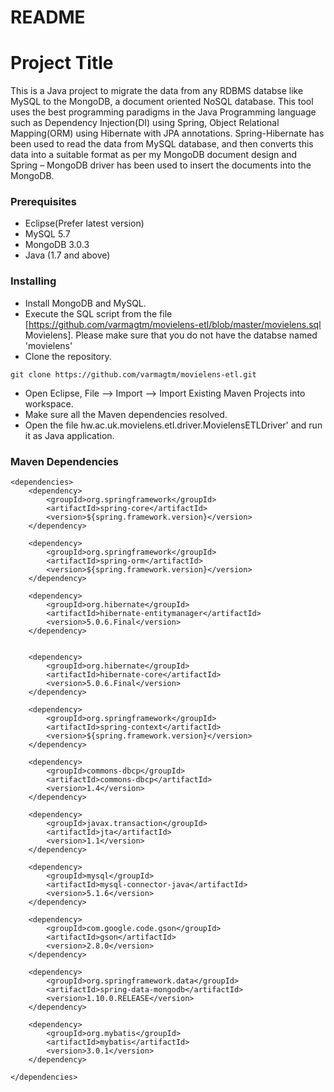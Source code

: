 # README #

# Project Title

This is a Java project to migrate the data from any RDBMS databse like MySQL to the MongoDB, a document oriented NoSQL database. This tool uses the best programming paradigms in the Java Programming language such as Dependency Injection(DI) using Spring, Object Relational Mapping(ORM) using Hibernate with JPA annotations. Spring-Hibernate has been used to read the data from MySQL database, and then converts this data into a suitable format as per my MongoDB document design and Spring – MongoDB driver has been used to insert the documents into the MongoDB.


### Prerequisites

* Eclipse(Prefer latest version)
* MySQL 5.7
* MongoDB 3.0.3
* Java (1.7 and above)


### Installing

* Install MongoDB and MySQL.
* Execute the SQL script from the file [https://github.com/varmagtm/movielens-etl/blob/master/movielens.sql Movielens]. Please make sure that you do not have the databse named 'movielens'
* Clone the repository.
```	
git clone https://github.com/varmagtm/movielens-etl.git
```
* Open Eclipse, File --> Import --> Import Existing Maven Projects into workspace.
* Make sure all the Maven dependencies resolved.
* Open the file hw.ac.uk.movielens.etl.driver.MovielensETLDriver' and run it as Java application.


### Maven Dependencies


```
<dependencies>
	<dependency>
		<groupId>org.springframework</groupId>
		<artifactId>spring-core</artifactId>
		<version>${spring.framework.version}</version>
	</dependency>

	<dependency>
		<groupId>org.springframework</groupId>
		<artifactId>spring-orm</artifactId>
		<version>${spring.framework.version}</version>
	</dependency>

	<dependency>
		<groupId>org.hibernate</groupId>
		<artifactId>hibernate-entitymanager</artifactId>
		<version>5.0.6.Final</version>
	</dependency>


	<dependency>
		<groupId>org.hibernate</groupId>
		<artifactId>hibernate-core</artifactId>
		<version>5.0.6.Final</version>
	</dependency>

	<dependency>
		<groupId>org.springframework</groupId>
		<artifactId>spring-context</artifactId>
		<version>${spring.framework.version}</version>
	</dependency>

	<dependency>
		<groupId>commons-dbcp</groupId>
		<artifactId>commons-dbcp</artifactId>
		<version>1.4</version>
	</dependency>

	<dependency>
		<groupId>javax.transaction</groupId>
		<artifactId>jta</artifactId>
		<version>1.1</version>
	</dependency>

	<dependency>
		<groupId>mysql</groupId>
		<artifactId>mysql-connector-java</artifactId>
		<version>5.1.6</version>
	</dependency>

	<dependency>
		<groupId>com.google.code.gson</groupId>
		<artifactId>gson</artifactId>
		<version>2.8.0</version>
	</dependency>

	<dependency>
		<groupId>org.springframework.data</groupId>
		<artifactId>spring-data-mongodb</artifactId>
		<version>1.10.0.RELEASE</version>
	</dependency>

	<dependency>
		<groupId>org.mybatis</groupId>
		<artifactId>mybatis</artifactId>
		<version>3.0.1</version>
	</dependency>

</dependencies>
```

